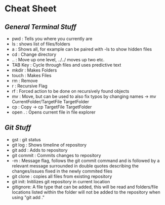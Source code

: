 # **Cheat Sheet**

## *General Terminal Stuff*
- pwd : Tells you where you currently are
- ls : shows list of files/folders
- a : Shows all, for example can be paired with -ls to show hidden files
- cd : Change directory 
- .. : Move up one level, ../../ moves up two etc.
- TAB Key : Cycle through files and uses predictive text
- mkdir : Makes Folders
- touch : Makes Files
- rm : Remove
- r : Recursive Flag
- rf : Forced action to be done on recursively found objects
- mv : Move, but can be used to also fix typos by changing names -> mv CurrentFolder/TargetFile TargetFolder
- cp : Copy -> cp TargetFile TargetFolder
- open . : Opens current file in file explorer

## *Git Stuff*
- gst : git status
- git log : Shows timeline of repository
- git add : Adds to repository
- git commit : Commits changes to repository
- -m : Message flag, follows the git commit command and is followed by a relevant message surrounded in double quotes describing the changes/issues fixed in the newly commited files
- git clone : copies all files from existing repository
- git init: Initilizes git repository in current location
- gitignore: A file type that can be added, this will be read and folders/file locations listed within the folder will not be added to the repository when using "git add ." 